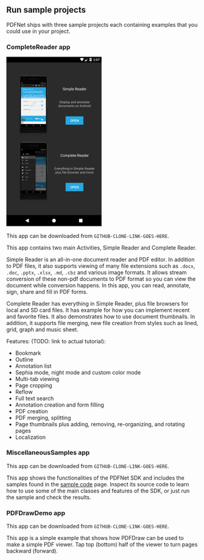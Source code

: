 ## Run sample projects

PDFNet ships with three sample projects each containing examples that you could use in your project.

### CompleteReader app

<img src="./img/complete_reader_app.png" width="250">

This app can be downloaded from `GITHUB-CLONE-LINK-GOES-HERE`.

This app contains two main Activities, Simple Reader and Complete Reader.

Simple Reader is an all-in-one document reader and PDF editor. In addition to PDF files, it also supports viewing of many file extensions such as `.docx`, `.doc`, `.pptx`, `.xlsx`, `.md`, `.cbz` and various image formats. It allows stream conversion of these non-pdf documents to PDF format so you can view the document while conversion happens. In this app, you can read, annotate, sign, share and fill in PDF forms.

Complete Reader has everything in Simple Reader, plus file browsers for local and SD card files. It has example for how you can implement recent and favorite files. It also demonstrates how to use document thumbnails. In addition, it supports file merging, new file creation from styles such as lined, grid, graph and music sheet.

Features: (TODO: link to actual tutorial):
- Bookmark
- Outline
- Annotation list
- Sephia mode, night mode and custom color mode
- Multi-tab viewing
- Page cropping
- Reflow
- Full text search
- Annotation creation and form filling
- PDF creation
- PDF merging, splitting
- Page thumbnails plus adding, removing, re-organizing, and rotating pages
- Localization

### MiscellaneousSamples app

This app can be downloaded from `GITHUB-CLONE-LINK-GOES-HERE`.

This app shows the functionalities of the PDFNet SDK and includes the samples found in the [sample code](http://www.pdftron.com/pdfnet/samplecode.html) page. Inspect its source code to learn how to use some of the main classes and features of the SDK, or just run the sample and check the results.

### PDFDrawDemo app

This app can be downloaded from `GITHUB-CLONE-LINK-GOES-HERE`.

This app is a simple example that shows how PDFDraw can be used to make a simple PDF viewer. Tap top (bottom) half of the viewer to turn pages backward (forward).